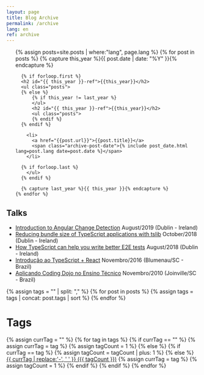 ```yaml
---
layout: page
title: Blog Archive
permalink: /archive
lang: en
ref: archive
---
```


<div class="archives">
  <ul>
    {% assign posts=site.posts | where:"lang", page.lang %}
    {% for post in posts  %}
      {% capture this_year %}{{ post.date | date: "%Y" }}{% endcapture %}

      {% if forloop.first %}
      <h2 id="{{ this_year }}-ref">{{this_year}}</h2>
      <ul class="posts">
      {% else %}
          {% if this_year != last_year %}
          </ul>
          <h2 id="{{ this_year }}-ref">{{this_year}}</h2>
          <ul class="posts">
          {% endif %}
      {% endif %}

        <li>
          <a href="{{post.url}}">{{post.title}}</a>
          <span class="archive-post-date">{% include post_date.html lang=post.lang date=post.date %}</span>
        </li>

      {% if forloop.last %}
        </ul>
      {% endif %}

      {% capture last_year %}{{ this_year }}{% endcapture %}
    {% endfor %}
  </ul>

  <h2 id="talks">Talks</h2>
  <ul>
    <li>
      <a href="https://1drv.ms/b/s!AkX1H2lInF_rgcgeIxvFvMSkB7ZHrw?e=Z71608">Introduction to Angular Change Detection</a>
      <span class="archive-post-date">August/2019 (Dublin - Ireland)</span>
    </li>
    <li>
      <a href="https://1drv.ms/b/s!AkX1H2lInF_rgcgf1CWPqPzXVlrYyQ?e=ff5wPp">Reducing bundle size of TypeScript applications with tslib</a>
      <span class="archive-post-date">October/2018 (Dublin - Ireland)</span>
    </li>
    <li>
      <a href="https://www.meetup.com/Dublin-TypeScript-Meetup/events/240961384/">How TypeScript can help you write better E2E tests</a>
      <span class="archive-post-date">August/2018 (Dublin - Ireland)</span>
    </li>
    <li>
      <a href="https://1drv.ms/p/s!AkX1H2lInF_rgcggwgIFoj4SGzM-QQ?e=xccBMx">Introdução ao TypeScript + React</a>
      <span class="archive-post-date">Novembro/2016 (Blumenau/SC - Brazil)</span>
    </li>
    <li>
      <a href="https://1drv.ms/p/s!AkX1H2lInF_rgcghAi9w7jFpe6zXBA?e=Ep50QL">Aplicando Coding Dojo no Ensino Técnico</a>
      <span class="archive-post-date">Novembro/2010 (Joinville/SC - Brazil)</span>
    </li>
  </ul>

  {% assign tags = "" | split: "," %}
  {% for post in posts  %}
    {% assign tags = tags | concat: post.tags | sort %}
  {% endfor %}

  <h1>Tags</h1>  
  {% assign currTag = "" %}
  {% for tag in tags %}
    {% if currTag == "" %}
      {% assign currTag = tag %}
      {% assign tagCount = 1 %}
    {% else %}
      {% if currTag == tag %}
        {% assign tagCount = tagCount | plus: 1 %}
      {% else %}
        <span class="site-tag count-{{tagCount}}">
          <a href="/tag/en#{{ currTag | slugify }}">{{ currTag | replace:'-', ' ' }} ({{ tagCount }})</a>
        </span>
        {% assign currTag = tag %}
        {% assign tagCount = 1 %}
      {% endif %}
    {% endif %}
  {% endfor %}
</div>